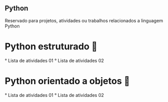 ## Python
Reservado para projetos, atividades ou trabalhos relacionados a linguagem Python

# Python estruturado 🐍
° Lista de atividades 01
° Lista de atividades 02

# Python orientado a objetos 🐍
° Lista de atividades 01
° Lista de atividades 02

